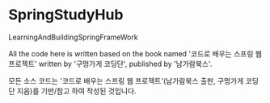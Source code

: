 # SpringStudyHub
LearningAndBuildingSpringFrameWork

All the code here is written based on the book named '코드로 배우는 스프링 웹 프로젝트' written by '구멍가게 코딩단', published by '남가람북스'.

모든 소스 코드는 '코드로 배우는 스프링 웹 프로젝트'(남가람북스 출판, 구멍가게 코딩단 지음)를 기반/참고 하여 작성된 것입니다.
